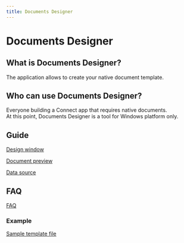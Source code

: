 ```yaml
---
title: Documents Designer
---
```


# Documents Designer

## What is Documents Designer? 

The application allows to create your native document template.

## Who can use Documents Designer?

Everyone building a Connect app that requires native documents.  
At this point, Documents Designer is a tool for Windows platform only.

## Guide

[Design window](./design-window.md)

[Document preview](./preview-window.md)

[Data source](./data-source.md)

## FAQ

[FAQ](./faq.md)

### Example

[Sample template file](./dummy_carrier.carrier)  